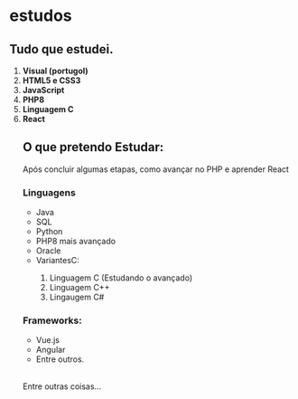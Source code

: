 # estudos

 <h2>Tudo que estudei.</h2>

 <ol type="1">
     <li>
        <strong>Visual (portugol)</strong>
     </li>
     <li>
        <strong>HTML5 e CSS3</strong><br> 
     </li>
     <li>
        <strong>JavaScript</strong> <br>
     </li>
     <li>
        <strong>PHP8 </strong>
     </li>
     <li>
        <strong>Linguagem C </strong>
     </li>
    <li>
        <strong>React</strong>
    </li>
 </ul>


<h2> O que pretendo Estudar: </h2>
<p> Após concluir algumas etapas, como avançar no PHP e aprender React </p>

<h3> Linguagens </h3>
<ul>
   <li>Java</li>
   <li>SQL</li>
   <li>Python</li>
   <li>PHP8 mais avançado</li>
   <li>Oracle</li>
   <li>VariantesC:</li>
     <ol type="1">
      <li>Linguagem C (Estudando o avançado)</li>
      <li>Linguagem C++</li>
      <li>Lingaugem C#</li>
     </ol>
</ul>

<h3>Frameworks:</h3>
 <ul>
   <li>Vue.js</li>
   <li>Angular</li>
   <li>Entre outros.</li>
  </ul>
   <br>
   
   <p> Entre outras coisas... </p>

